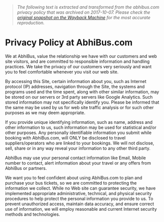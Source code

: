 > *The following text is extracted and transformed from the abhibus.com privacy policy that was archived on 2017-10-07. Please check the [original snapshot on the Wayback Machine](https://web.archive.org/web/20171007020538id_/http%3A//www.abhibus.com/privacy) for the most accurate reproduction.*

# Privacy Policy at AbhiBus.com

We at AbhiBus, value the relationship we have with our customers and web site visitors, and are committed to responsible information and handling practices. We take the privacy of our customers very seriously and want you to feel comfortable whenever you visit our web site.

By accessing this Site, certain information about you, such as Internet protocol (IP) addresses, navigation through the Site, the systems and programs used and the time spent, along with other similar information, may be stored on our servers or 3rd party servers like Google Analytics. Such stored information may not specifically identify you. Please be informed that the same may be used by us for web site traffic analysis or for such other purposes as we may deem appropriate.

If you provide unique identifying information, such as name, address and other information to us, such information may be used for statistical and/or other purposes. Any personally identifiable information you submit while booking with AbhiBus.com, will ONLY be disclosed to travel suppliers/operators who are linked to your bookings. We will not disclose, sell, share or in any way reveal your information to any other third party.

AbhiBus may use your personal contact information like Email, Mobile number to contact, alert information about your travel or any offers from AbhiBus or partners. 

We want you to feel confident about using AbhiBus.com to plan and purchase your bus tickets, so we are committed to protecting the information we collect. While no Web site can guarantee security, we have implemented appropriate administrative, technical, and physical security procedures to help protect the personal information you provide to us. To prevent unauthorized access, maintain data accuracy, and ensure correct use of information, we will employ reasonable and current Internet security methods and technologies.
